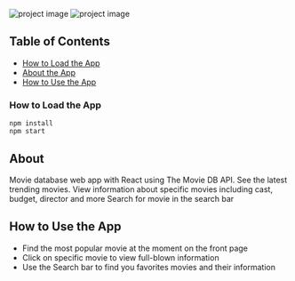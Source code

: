 ![project image](https://github.com/abhisheky98/MovieHub/blob/master/snip1.png)
![project image](https://github.com/abhisheky98/MovieHub/blob/master/snip2.png)

## Table of Contents

* [How to Load the App](#howtoloadtheapp)
* [About the App](#about)
* [How to Use the App](#how-to-use-the-app)

### How to Load the App
```
npm install
npm start
```
## About
Movie database web app with React using The Movie DB API.
See the latest trending movies. 
View information about specific movies including cast, budget, director and more
Search for movie in the search bar 


## How to Use the App

- Find the most popular movie at the moment on the front page
- Click on specific movie to view full-blown information
- Use the Search bar to find you favorites movies and their information


